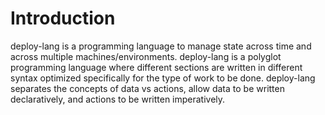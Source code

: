 # Introduction

deploy-lang is a programming language to manage state across time and across multiple machines/environments. deploy-lang is a polyglot programming language where different sections are written in different syntax optimized specifically for the type of work to be done. deploy-lang separates the concepts of data vs actions, allow data to be written declaratively, and actions to be written imperatively.
